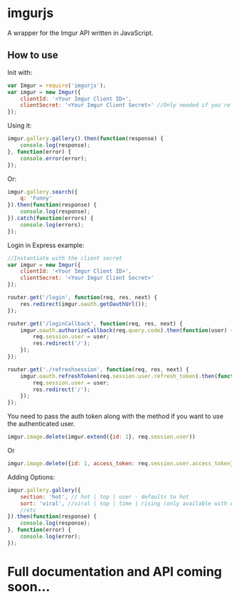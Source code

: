 # imgurjs
A wrapper for the Imgur API written in JavaScript.

## How to use
Init with:
``` JavaScript
var Imgur = require('imgurjs');
var imgur = new Imgur({
    clientId: '<Your Imgur Client ID>',
    clientSecret: '<Your Imgur Client Secret>' //Only needed if you're planning to use OAuth.
});
```
Using it:
``` JavaScript
imgur.gallery.gallery().then(function(response) {
    console.log(response);
}, function(error) {
    console.error(error);
});
```
Or:
``` JavaScript
imgur.gallery.search({
    q: 'Funny'
}).then(function(response) {
    console.log(response);
}).catch(function(errors) {
    console.log(errors);
});
```

Login in Express example:
``` JavaScript
//Instantiate with the client secret
var imgur = new Imgur({
    clientId: '<Your Imgur Client ID>',
    clientSecret: '<Your Imgur Client Secret>'
});

router.get('/login', function(req, res, next) {
	res.redirect(imgur.oauth.getOauthUrl());
});

router.get('/loginCallback', function(req, res, next) {
	imgur.oauth.authorizeCallback(req.query.code).then(function(user) {
		req.session.user = user;
		res.redirect('/');
	});
});

router.get('./refreshsession', function(req, res, next) {
    imgur.oauth.refreshToken(req.session.user.refresh_token).then(function(user) {
        req.session.user = user;
        res.redirect('/');
    });
});
```

You need to pass the auth token along with the method if you want to use the authenticated user.
``` JavaScript
imgur.image.delete(imgur.extend({id: 1}, req.session.user))
```
Or
``` JavaScript
imgur.image.delete({id: 1, access_token: req.session.user.access_token})
```

Adding Options:
``` JavaScript
imgur.gallery.gallery({
    section: 'hot', // hot | top | user - defaults to hot
    sort: 'viral', //viral | top | time | rising (only available with user section) - defaults to viral
    //etc
}).then(function(response) {
    console.log(response);
}, function(error) {
    console.log(error);
});
```
# Full documentation and API coming soon...